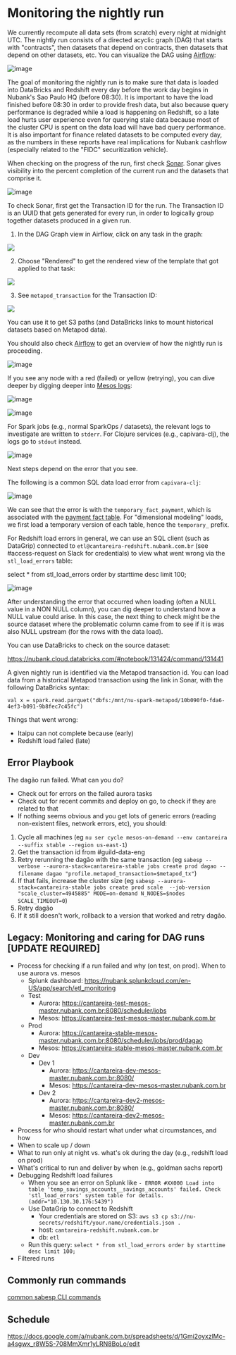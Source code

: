# Monitoring the nightly run

We currently recompute all data sets (from scratch) every night at midnight UTC.  The nightly run consists of a directed acyclic graph (DAG) that starts with "contracts", then datasets that depend on contracts, then datasets that depend on other datasets, etc.  You can visualize the DAG using [Airflow](https://airflow.nubank.com.br/admin/airflow/graph?dag_id=prod-dagao):

![image](https://user-images.githubusercontent.com/726169/33067668-2786662a-ceaf-11e7-89bb-14d787268c4b.png)

The goal of monitoring the nightly run is to make sure that data is loaded into DataBricks and Redshift every day before the work day begins in Nubank's Sao Paulo HQ (before 08:30).  It is important to have the load finished before 08:30 in order to provide fresh data, but also because query performance is degraded while a load is happening on Redshift, so a late load hurts user experience even for querying stale data because most of the cluster CPU is spent on the data load will have bad query performance.  It is also important for finance related datasets to be computed every day, as the numbers in these reports have real implications for Nubank cashflow (especially related to the "FIDC" securitization vehicle).

When checking on the progress of the run, first check [Sonar](https://backoffice.nubank.com.br/sonar-js/). Sonar gives visibility into the percent completion of the current run and the datasets that comprise it.

![image](https://user-images.githubusercontent.com/726169/33069627-6b289992-ceb5-11e7-88ad-00cb29697356.png)

To check Sonar, first get the Transaction ID for the run. The Transaction ID is an UUID that gets generated for every run, in order to logically group together datasets produced in a given run.

1. In the DAG Graph view in Airflow, click on any task in the graph:

![](https://user-images.githubusercontent.com/1674699/33117653-8510651a-cf69-11e7-9874-828feb890fe2.jpg)

2. Choose "Rendered" to get the rendered view of the template that got applied to that task:

![](https://user-images.githubusercontent.com/1674699/33117685-a7d94b0c-cf69-11e7-8926-673045e680b8.jpg)

3. See `metapod_transaction` for the Transaction ID:

![](https://user-images.githubusercontent.com/1674699/33117710-c440d8d2-cf69-11e7-9279-79d3030c5062.jpg)

You can use it to get S3 paths (and DataBricks links to mount historical datasets based on Metapod data).

You should also check [Airflow](https://airflow.nubank.com.br/admin/airflow/graph?dag_id=prod-dagao) to get an overview of how the nightly run is proceeding.

![image](https://user-images.githubusercontent.com/726169/33066455-9a8e8020-ceab-11e7-9853-eb755881fe27.png)

If you see any node with a red (failed) or yellow (retrying), you can dive deeper by digging deeper into [Mesos logs](https://cantareira-stable-mesos-master.nubank.com.br:8080/scheduler/jobs):

![image](https://user-images.githubusercontent.com/726169/33066845-b10242e6-ceac-11e7-946d-2bc15441a828.png)

![image](https://user-images.githubusercontent.com/726169/33066848-b1f21c1c-ceac-11e7-8505-ca3176b138ca.png)

For Spark jobs (e.g., normal SparkOps / datasets), the relevant logs to investigate are written to `stderr`.  For Clojure services (e.g., capivara-clj), the logs go to `stdout` instead.

![image](https://user-images.githubusercontent.com/726169/33066851-b3f5f8f8-ceac-11e7-9e68-b4dd8d5ca463.png)

Next steps depend on the error that you see.

The following is a common SQL data load error from `capivara-clj`:

![image](https://user-images.githubusercontent.com/726169/33066853-b5f2ba2e-ceac-11e7-94d4-d47fa6459adf.png)

We can see that the error is with the `temporary_fact_payment`, which is associated with the [payment fact table](https://github.com/nubank/itaipu/blob/master/src/main/scala/etl/dataset/fact/PaymentFact.scala).  For "dimensional modeling" loads, we first load a temporary version of each table, hence the `temporary_` prefix.

For Redshift load errors in general, we can use an SQL client (such as DataGrip) connected to `etl@cantareira-redshift.nubank.com.br` (see #access-request on Slack for credentials) to view what went wrong via the `stl_load_errors` table:

select *
from stl_load_errors
order by starttime desc
limit 100;

![image](https://user-images.githubusercontent.com/726169/33068823-c5bba744-ceb2-11e7-8757-6ba2b44c3a4c.png)

After understanding the error that occurred when loading (often a NULL value in a NON NULL column), you can dig deeper to understand how a NULL value could arise.  In this case, the next thing to check might be the source dataset where the problematic column came from to see if it is was also NULL upstream (for the rows with the data load). 

You can use DataBricks to check on the source dataset:

https://nubank.cloud.databricks.com/#notebook/131424/command/131441

A given nightly run is identified via the Metapod transaction id.  You can load data from a historical Metapod transaction using the link in Sonar, with the following DataBricks syntax:

`val x = spark.read.parquet("dbfs:/mnt/nu-spark-metapod/10b090f0-fda6-4ef3-b091-9b8fec7c45fc")`

Things that went wrong:
- Itaipu can not complete because (early)
- Redshift load failed (late)

## Error Playbook

The dagão run failed. What can you do?

- Check out for errors on the failed aurora tasks
- Check out for recent commits and deploy on go, to check if they are related to that
- If nothing seems obvious and you get lots of generic errors (reading non-existent files, network errors, etc), you should:
 1. Cycle all machines (eg `nu ser cycle mesos-on-demand --env cantareira --suffix stable --region us-east-1`)
 2. Get the transaction id from #guild-data-eng
 3. Retry rerunning the dagão with the same transaction (eg `sabesp --verbose --aurora-stack=cantareira-stable jobs create prod dagao --filename dagao "profile.metapod_transaction=$metapod_tx"`)
 4. If that fails, increase the cluster size (eg `sabesp --aurora-stack=cantareira-stable jobs create prod scale  --job-version "scale_cluster=4945885" MODE=on-demand N_NODES=$nodes SCALE_TIMEOUT=0`)
 5. Retry dagão
 6. If it still doesn't work, rollback to a version that worked and retry dagão.

## Legacy: Monitoring and caring for DAG runs [UPDATE REQUIRED]
  * Process for checking if a run failed and why (on test, on prod). When to use aurora vs. mesos
    * Splunk dashboard: https://nubank.splunkcloud.com/en-US/app/search/etl_monitoring
    * Test
      * Aurora: https://cantareira-test-mesos-master.nubank.com.br:8080/scheduler/jobs
      * Mesos: https://cantareira-test-mesos-master.nubank.com.br
    * Prod
      * Aurora: https://cantareira-stable-mesos-master.nubank.com.br:8080/scheduler/jobs/prod/dagao
      * Mesos: https://cantareira-stable-mesos-master.nubank.com.br
    * Dev
      * Dev 1
        * Aurora: https://cantareira-dev-mesos-master.nubank.com.br:8080/
        * Mesos: https://cantareira-dev-mesos-master.nubank.com.br
      * Dev 2
        * Aurora: https://cantareira-dev2-mesos-master.nubank.com.br:8080/
        * Mesos: https://cantareira-dev2-mesos-master.nubank.com.br
  * Process for who should restart what under what circumstances, and how
  * When to scale up / down
  * What to run only at night vs. what's ok during the day (e.g., redshift load on prod)
  * What's critical to run and deliver by when (e.g., goldman sachs report)
  * Debugging Redshift load failures
    * When you see an error on Splunk like `- ERROR #XX000 Load into table 'temp_savings_accounts__savings_accounts' failed. Check 'stl_load_errors' system table for details. (addr="10.130.30.176:5439")`
    * Use DataGrip to connect to Redshift
      * Your credentials are stored on S3: `aws s3 cp s3://nu-secrets/redshift/your.name/credentials.json .`
      * host: `cantareira-redshift.nubank.com.br`
      * db: `etl`
    * Run this query: `select * from stl_load_errors order by starttime desc limit 100;`
  * Filtered runs

## Commonly run commands
[common sabesp CLI commands](cli_examples.md)

## Schedule
https://docs.google.com/a/nubank.com.br/spreadsheets/d/1Gmi2oyxzlMc-a4sgwx_r8W5S-708MmXmr1yLRN8BoLo/edit

